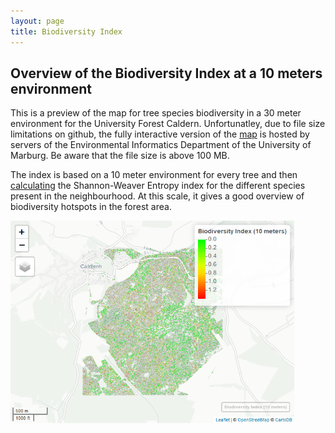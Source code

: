 ```yaml
---
layout: page
title: Biodiversity Index
---
```



Overview of the Biodiversity Index at a 10 meters environment
-------------------------------------------------------------

This is a preview of the map for tree species biodiversity in a 30 meter
environment for the University Forest Caldern. Unfortunatley, due to
file size limitations on github, the fully interactive version of the
[map](http://seminar.environmentalinformatics-marburg.de/Seminar_RS/biodiversity10.html)
is hosted by servers of the Environmental Informatics Department of the
University of Marburg. Be aware that the file size is above 100 MB.

The index is based on a 10 meter environment for every tree and then
[calculating](https://github.com/goergen95/mof_caldern/blob/master/src/011_structure_values.R#L173)
the Shannon-Weaver Entropy index for the different species present in
the neighbourhood. At this scale, it gives a good overview of
biodiversity hotspots in the forest area.

<img src="biodiversity10_files/figure-markdown_strict/unnamed-chunk-1-1.png" class="image" alt="Map Preview"
	title="Map Preview" width = "90%"/>




